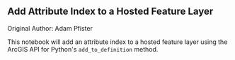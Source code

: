 ## Add Attribute Index to a Hosted Feature Layer

Original Author: Adam Pfister

This notebook will add an attribute index to a hosted feature layer using the ArcGIS API for Python's `add_to_definition` method.
